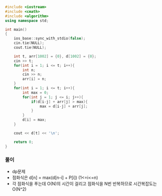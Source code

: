 ```cpp
#include <iostream>
#include <cmath>
#include <algorithm>
using namespace std;

int main()
{
    ios_base::sync_with_stdio(false);
    cin.tie(NULL);
    cout.tie(NULL);

    int t, arr[1002] = {0}, d[1002] = {0};
    cin >> t;
    for(int i = 1; i <= t; i++){
        int n;
        cin >> n;
        arr[i] = n;
    }
    for(int i = 1; i <= t; i++){
        int max = 0;
        for(int j = 1; j <= i; j++){
            if(d[i-j] + arr[j] > max){
                max = d[i-j] + arr[j];
            }
        }
        d[i] = max;
    }

    cout << d[t] << '\n';

    return 0;
}
```

### 풀이
- dp문제
- 점화식은 d[n] = max(d[n-i] + P[i]) (1<=i<=n)
- 각 점화식을 푸는데 O(N)의 시간이 걸리고 점화식을 N번 반복하므로 시간복잡도는 O(N^2)
